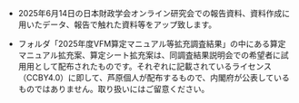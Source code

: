 * 2025年6月14日の日本財政学会オンライン研究会での報告資料、資料作成に用いたデータ、報告で触れた資料等をアップ致します。

* フォルダ「2025年度VFM算定マニュアル等拡充調査結果」の中にある算定マニュアル拡充案、算定シート拡充案は、同調査結果説明会での希望者に試用用として配布されたものです。それぞれに記載されているライセンス（CCBY4.0）に即して、芦原個人が配布するもので、内閣府が公表しているものではありません。取り扱いにはご留意ください。

